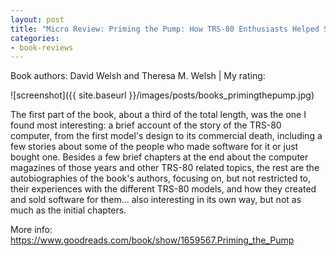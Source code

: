```yaml
---
layout: post
title: "Micro Review: Priming the Pump: How TRS-80 Enthusiasts Helped Spark the PC Revolution (Book)"
categories:
- book-reviews
---
```


<p>Book authors: David Welsh and Theresa M. Welsh  | My rating:&nbsp;&nbsp;<i class="fa fa-star"></i><i class="fa fa-star"></i><i class="fa fa-star"></i><i class="fa fa-star-o"></i><i class="fa fa-star-o"></i>
</p>
<!-- fa-star fa-star-o  fa-star-half-empty -->


![screenshot]({{ site.baseurl }}/images/posts/books_primingthepump.jpg)


<p>The first part of the book, about a third of the total length, was the one I found most interesting: a brief account of the story of the TRS-80 computer, from the first model's design to its commercial death, including a few stories about some of the people who made software for it or just bought one. Besides a few brief chapters at the end about the computer magazines of those years and other TRS-80 related topics, the rest are the autobiographies of the book's authors, focusing on, but not restricted to, their experiences with the different TRS-80 models, and how they created and sold software for them... also interesting in its own way, but not as much as the initial chapters.</p>

<p>More info: <a href="https://www.goodreads.com/book/show/1659567.Priming_the_Pump">https://www.goodreads.com/book/show/1659567.Priming_the_Pump</a><p>

 




